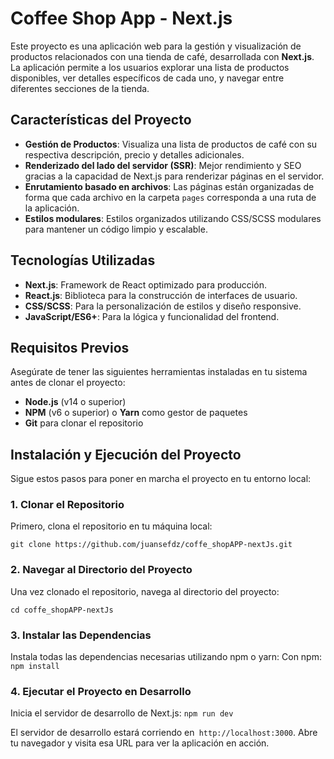 # Coffee Shop App - Next.js

Este proyecto es una aplicación web para la gestión y visualización de productos relacionados con una tienda de café, desarrollada con **Next.js**. La aplicación permite a los usuarios explorar una lista de productos disponibles, ver detalles específicos de cada uno, y navegar entre diferentes secciones de la tienda.

## Características del Proyecto

- **Gestión de Productos**: Visualiza una lista de productos de café con su respectiva descripción, precio y detalles adicionales.
- **Renderizado del lado del servidor (SSR)**: Mejor rendimiento y SEO gracias a la capacidad de Next.js para renderizar páginas en el servidor.
- **Enrutamiento basado en archivos**: Las páginas están organizadas de forma que cada archivo en la carpeta `pages` corresponda a una ruta de la aplicación.
- **Estilos modulares**: Estilos organizados utilizando CSS/SCSS modulares para mantener un código limpio y escalable.

## Tecnologías Utilizadas

- **Next.js**: Framework de React optimizado para producción.
- **React.js**: Biblioteca para la construcción de interfaces de usuario.
- **CSS/SCSS**: Para la personalización de estilos y diseño responsive.
- **JavaScript/ES6+**: Para la lógica y funcionalidad del frontend.

## Requisitos Previos

Asegúrate de tener las siguientes herramientas instaladas en tu sistema antes de clonar el proyecto:

- **Node.js** (v14 o superior)
- **NPM** (v6 o superior) o **Yarn** como gestor de paquetes
- **Git** para clonar el repositorio

## Instalación y Ejecución del Proyecto

Sigue estos pasos para poner en marcha el proyecto en tu entorno local:

### 1. Clonar el Repositorio

Primero, clona el repositorio en tu máquina local:


`git clone https://github.com/juansefdz/coffe_shopAPP-nextJs.git`

### 2. Navegar al Directorio del Proyecto
Una vez clonado el repositorio, navega al directorio del proyecto:

`cd coffe_shopAPP-nextJs`
### 3. Instalar las Dependencias
Instala todas las dependencias necesarias utilizando npm o yarn:
Con npm:
`npm install`
### 4. Ejecutar el Proyecto en Desarrollo
Inicia el servidor de desarrollo de Next.js:
`npm run dev`


El servidor de desarrollo estará corriendo en` http://localhost:3000`. Abre tu navegador y visita esa URL para ver la aplicación en acción.

